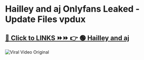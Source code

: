 
 # Hailley and aj Onlyfans Leaked - Update Files vpdux

## <h2><a href="https://clipsfans.com/Hailley_and_aj&ref=git">🔗 Click to LINKS ⏩⏩ 👉 🟢 Hailley and aj </a></h2>

<a href="https://clipsfans.com/Hailley_and_aj&ref=git" rel="nofollow" data-target="animated-image.originalLink"><img src="https://i.ibb.co.com/xMMVF88/686577567.gif" alt="Viral Video Original" style="max-width: 100%; display: inline-block;" data-target="animated-image.originalImage"></a>

